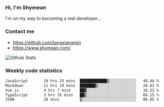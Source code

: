 ### Hi, I'm Shymean

I'm on my way to becoming a real developer...

### Contact me

- <https://github.com/tangxiangmin>
- <https://www.shymean.com/>

![Github Stats](https://github-readme-stats.vercel.app/api?username=tangxiangmin&show_icons=true&theme=dark)


###  Weekly code statistics

<!--START_SECTION:waka-->

```txt
JavaScript       19 hrs 25 mins  ████████████▒░░░░░░░░░░░░   49.44 %
Markdown         11 hrs 19 mins  ███████▒░░░░░░░░░░░░░░░░░   28.81 %
Vue.js           4 hrs 7 mins    ██▓░░░░░░░░░░░░░░░░░░░░░░   10.52 %
TypeScript       3 hrs 35 mins   ██▒░░░░░░░░░░░░░░░░░░░░░░   09.15 %
JSON             20 mins         ▒░░░░░░░░░░░░░░░░░░░░░░░░   00.85 %
```

<!--END_SECTION:waka-->